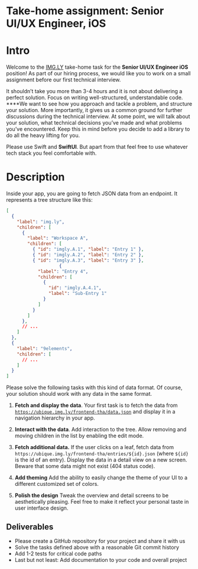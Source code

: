# Take-home assignment: ****Senior UI/UX Engineer, iOS****

# Intro

Welcome to the [IMG.LY](http://IMG.LY) take-home task for the ****Senior UI/UX Engineer iOS**** position! As part of our hiring process, we would like you to work on a small assignment before our first technical interview. 

It shouldn’t take you more than 3-4 hours and it is not about delivering a perfect solution. Focus on writing well-structured, understandable code. ****We want to see how you approach and tackle a problem, and structure your solution. More importantly, it gives us a common ground for further discussions during the technical interview. At some point, we will talk about your solution, what technical decisions you’ve made and what problems you’ve encountered. Keep this in mind before you decide to add a library to do all the heavy lifting for you.

Please use Swift and ****SwiftUI****. But apart from that feel free to use whatever tech stack you feel comfortable with.

# Description

Inside your app, you are going to fetch JSON data from an endpoint. It represents a tree structure like this:

```json
[
  {
    "label": "img.ly",
    "children": [
      {
        "label": "Workspace A",
        "children": [
          { "id": "imgly.A.1", "label": "Entry 1" },
          { "id": "imgly.A.2", "label": "Entry 2" },
          { "id": "imgly.A.3", "label": "Entry 3" },
					{
            "label": "Entry 4",
            "children": [
              {
                "id": "imgly.A.4.1",
                "label": "Sub-Entry 1"
              }
            ]
          }
        ]
      },
      // ...
    ]
  },
  {
    "label": "9elements",
    "children": [
      // ...
    ]
  }
]
```

Please solve the following tasks with this kind of data format. Of course, your solution should work with any data in the same format.

1. **Fetch and display the data**. 
Your first task is to fetch the data from [`https://ubique.img.ly/frontend-tha/data.json`](https://ubique.img.ly/frontend-tha/data.json) and display it in a navigation hierarchy in your app.

2. **Interact with the data**.
Add interaction to the tree. Allow removing and moving children in the list by enabling the edit mode.

3. **Fetch additional data.**
If the user clicks on a leaf, fetch data from `https://ubique.img.ly/frontend-tha/entries/${id}.json` (where `${id}` is the id of an entry). Display the data in a detail view on a new screen. Beware that some data might not exist (404 status code).

4. **Add theming**
Add the ability to easily change the theme of your UI to a different customized set of colors.

5. **Polish the design**
Tweak the overview and detail screens to be aesthetically pleasing. Feel free to make it reflect your personal taste in user interface design.

## Deliverables

- Please create a GitHub repository for your project and share it with us
- Solve the tasks defined above with a reasonable Git commit history
- Add 1-2 tests for critical code paths
- Last but not least: Add documentation to your code and overall project